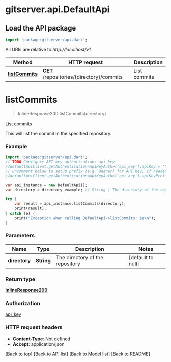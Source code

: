 # gitserver.api.DefaultApi

## Load the API package
```dart
import 'package:gitserver/api.dart';
```

All URIs are relative to *http://localhost/v1*

Method | HTTP request | Description
------------- | ------------- | -------------
[**listCommits**](DefaultApi.md#listCommits) | **GET** /repositories/{directory}/commits | List commits


# **listCommits**
> InlineResponse200 listCommits(directory)

List commits

This will list the commit in the specified repository.

### Example 
```dart
import 'package:gitserver/api.dart';
// TODO Configure API key authorization: api_key
//defaultApiClient.getAuthentication<ApiKeyAuth>('api_key').apiKey = 'YOUR_API_KEY';
// uncomment below to setup prefix (e.g. Bearer) for API key, if needed
//defaultApiClient.getAuthentication<ApiKeyAuth>('api_key').apiKeyPrefix = 'Bearer';

var api_instance = new DefaultApi();
var directory = directory_example; // String | The directory of the repository

try { 
    var result = api_instance.listCommits(directory);
    print(result);
} catch (e) {
    print("Exception when calling DefaultApi->listCommits: $e\n");
}
```

### Parameters

Name | Type | Description  | Notes
------------- | ------------- | ------------- | -------------
 **directory** | **String**| The directory of the repository | [default to null]

### Return type

[**InlineResponse200**](InlineResponse200.md)

### Authorization

[api_key](../README.md#api_key)

### HTTP request headers

 - **Content-Type**: Not defined
 - **Accept**: application/json

[[Back to top]](#) [[Back to API list]](../README.md#documentation-for-api-endpoints) [[Back to Model list]](../README.md#documentation-for-models) [[Back to README]](../README.md)

